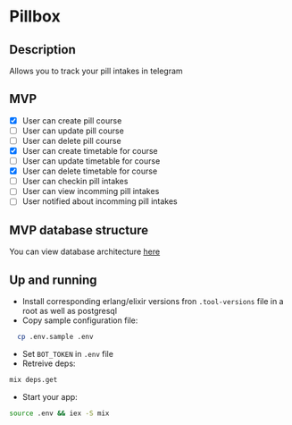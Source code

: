 # Pillbox

## Description

Allows you to track your pill intakes in telegram

## MVP

- [x] User can create pill course
- [ ] User can update pill course
- [ ] User can delete pill course
- [x] User can create timetable for course
- [ ] User can update timetable for course
- [x] User can delete timetable for course
- [ ] User can checkin pill intakes
- [ ] User can view incomming pill intakes
- [ ] User notified about incomming pill intakes

## MVP database structure

You can view database architecture [here](https://dbdiagram.io/d/641eca425758ac5f17240c0d)

## Up and running

- Install corresponding erlang/elixir versions fron `.tool-versions` file in a root as well as postgresql
- Copy sample configuration file:

```sh
  cp .env.sample .env
```

- Set `BOT_TOKEN` in `.env` file
- Retreive deps: 

```sh
mix deps.get
```

- Start your app: 

```sh
source .env && iex -S mix
```
